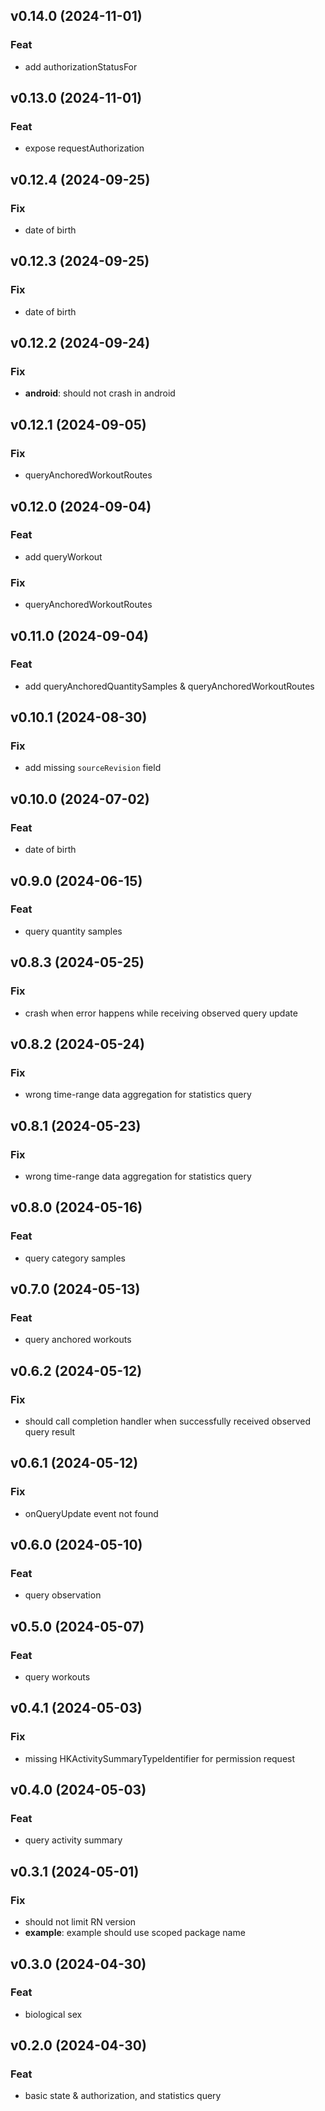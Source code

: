 ## v0.14.0 (2024-11-01)

### Feat

- add authorizationStatusFor

## v0.13.0 (2024-11-01)

### Feat

- expose requestAuthorization

## v0.12.4 (2024-09-25)

### Fix

- date of birth

## v0.12.3 (2024-09-25)

### Fix

- date of birth

## v0.12.2 (2024-09-24)

### Fix

- **android**: should not crash in android

## v0.12.1 (2024-09-05)

### Fix

- queryAnchoredWorkoutRoutes

## v0.12.0 (2024-09-04)

### Feat

- add queryWorkout

### Fix

- queryAnchoredWorkoutRoutes

## v0.11.0 (2024-09-04)

### Feat

- add queryAnchoredQuantitySamples & queryAnchoredWorkoutRoutes

## v0.10.1 (2024-08-30)

### Fix

- add missing `sourceRevision` field

## v0.10.0 (2024-07-02)

### Feat

- date of birth

## v0.9.0 (2024-06-15)

### Feat

- query quantity samples

## v0.8.3 (2024-05-25)

### Fix

- crash when error happens while receiving observed query update

## v0.8.2 (2024-05-24)

### Fix

- wrong time-range data aggregation for statistics query

## v0.8.1 (2024-05-23)

### Fix

- wrong time-range data aggregation for statistics query

## v0.8.0 (2024-05-16)

### Feat

- query category samples

## v0.7.0 (2024-05-13)

### Feat

- query anchored workouts

## v0.6.2 (2024-05-12)

### Fix

- should call completion handler when successfully received observed query result

## v0.6.1 (2024-05-12)

### Fix

- onQueryUpdate event not found

## v0.6.0 (2024-05-10)

### Feat

- query observation

## v0.5.0 (2024-05-07)

### Feat

- query workouts

## v0.4.1 (2024-05-03)

### Fix

- missing HKActivitySummaryTypeIdentifier for permission request

## v0.4.0 (2024-05-03)

### Feat

- query activity summary

## v0.3.1 (2024-05-01)

### Fix

- should not limit RN version
- **example**: example should use scoped package name

## v0.3.0 (2024-04-30)

### Feat

- biological sex

## v0.2.0 (2024-04-30)

### Feat

- basic state & authorization, and statistics query
